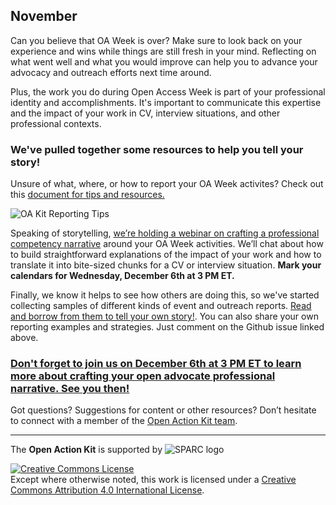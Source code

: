 ## November
Can you believe that OA Week is over? Make sure to look back on your experience and wins while things are still fresh in your mind. Reflecting on what went well and what you would improve can help you to advance your advocacy and outreach efforts next time around.  

Plus, the work you do during Open Access Week is part of your professional identity and accomplishments.  It's important to communicate this expertise and the impact of your work in CV, interview situations, and other professional contexts.  
### We've pulled together some resources to help you tell your story!
Unsure of what, where, or how to report your OA Week activites?  Check out this [document for tips and resources.](https://drive.google.com/open?id=1UqcRlRFSMQ220jo4caAaKzL9Gon9g9E3)

![OA Kit Reporting Tips](https://github.com/sparcopen/Open-Action-Kit/blob/master/docs/_images/Reporting_November.png?raw=true)

Speaking of storytelling, [we’re holding a webinar on crafting a professional competency narrative](https://sparcopen.org/event/open-action-week-action-webcast-getting-professional-credit-oa-week-work/) around your OA Week activities. We’ll chat about how to build straightforward explanations of the impact of your work and how to translate it into bite-sized chunks for a CV or interview situation. **Mark your calendars for Wednesday, December 6th at 3 PM ET.**

Finally, we know it helps to see how others are doing this, so we've started collecting samples of different kinds of event and outreach reports.  [Read and borrow from them to tell your own story!](https://github.com/sparcopen/Open-Action-Kit/issues/23).  You can also share your own reporting examples and strategies.  Just comment on the Github issue linked above.  
### [Don't forget to join us on December 6th at 3 PM ET to learn more about crafting your open advocate professional narrative. See you then!](https://sparcopen.org/event/open-action-week-action-webcast-getting-professional-credit-oa-week-work/)
Got questions? Suggestions for content or other resources? Don’t hesitate to connect with a member of the [Open Action Kit team](https://sparcopen.github.io/Open-Action-Kit/team).

--------------------

The **Open Action Kit** is supported by  ![SPARC logo](https://github.com/sparcopen/Open-Action-Kit/blob/master/docs/_images/tiny_sparc.png?raw=true)

<a rel="license" href="http://creativecommons.org/licenses/by/4.0/"><img alt="Creative Commons License" style="border-width:0" src="https://i.creativecommons.org/l/by/4.0/80x15.png" /></a><br />Except where otherwise noted, this work is licensed under a <a rel="license" href="http://creativecommons.org/licenses/by/4.0/">Creative Commons Attribution 4.0 International License</a>.

